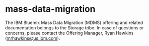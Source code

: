 # mass-data-migration

The IBM Bluemix Mass Data Migration (MDMS) offering and related documentation belongs to the Storage tribe.
In case of questions or concerns, please contact the Offering Manager, Ryan Hawkins (mrhawkins@us.ibm.com).
